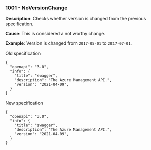 ### 1001 - NoVersionChange

**Description**: Checks whether version is changed from the previous specification. 

**Cause**: This is considered a not worthy change.

**Example**: Version is changed from `2017-05-01` to `2017-07-01`.

Old specification
```json5
{
  "openapi": "3.0",
  "info": {
    "title": "swagger",
    "description": "The Azure Management API.",
    "version": "2021-04-09",
  }
}
```

New specification
```json5
{
  "openapi": "3.0",
  "info": {
    "title": "swagger",
    "description": "The Azure Management API.",
    "version": "2021-04-09",
  }
}
```
